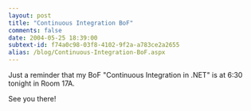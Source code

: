 ```yaml
---
layout: post
title: "Continuous Integration BoF"
comments: false
date: 2004-05-25 18:39:00
subtext-id: f74a0c98-03f8-4102-9f2a-a783ce2a2655
alias: /blog/Continuous-Integration-BoF.aspx
---
```



Just a reminder that my BoF "Continuous Integration in .NET" is at 6:30 tonight in Room 17A.

See you there!
